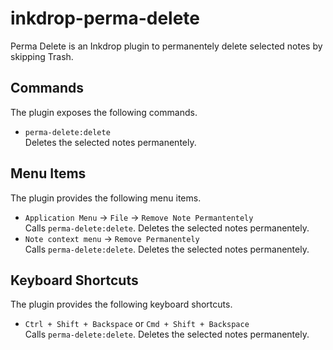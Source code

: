 # inkdrop-perma-delete

Perma Delete is an Inkdrop plugin to permanentely delete selected notes by skipping Trash.

## Commands
The plugin exposes the following commands.

* `perma-delete:delete`  
  Deletes the selected notes permanentely.

## Menu Items
The plugin provides the following menu items.

* `Application Menu` -> `File` -> `Remove Note Permantentely`   
  Calls `perma-delete:delete`. Deletes the selected notes permanentely.  
* `Note context menu` -> `Remove Permanentely`  
  Calls `perma-delete:delete`. Deletes the selected notes permanentely.

## Keyboard Shortcuts
The plugin provides the following keyboard shortcuts.

* `Ctrl + Shift + Backspace` or `Cmd + Shift + Backspace`  
  Calls `perma-delete:delete`. Deletes the selected notes permanentely.